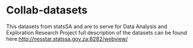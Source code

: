 # Collab-datasets
This datasets from statsSA and are to serve for Data Analysis and Exploration Research Project
full description of the datasets can be found here:http://nesstar.statssa.gov.za:8282/webview/
